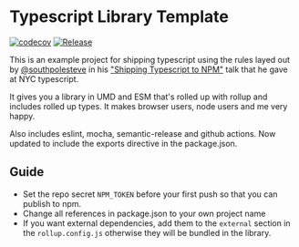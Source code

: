 # Typescript Library Template
[![codecov](https://codecov.io/gh/reconbot/typescript-library-template/branch/master/graph/badge.svg)](https://codecov.io/gh/reconbot/typescript-library-template)
[![Release](https://github.com/reconbot/typescript-library-template/actions/workflows/test.yml/badge.svg)](https://github.com/reconbot/typescript-library-template/actions/workflows/test.yml)

This is an example project for shipping typescript using the rules layed out by [@southpolesteve](https://twitter.com/southpolesteve) in his ["Shipping Typescript to NPM"](https://speakerdeck.com/southpolesteve/shipping-typescript-to-npm?slide=10) talk that he gave at NYC typescript.

It gives you a library in UMD and ESM that's rolled up with rollup and includes rolled up types. It makes browser users, node users and me very happy.

Also includes eslint, mocha, semantic-release and github actions.  Now updated to include the exports directive in the package.json.


## Guide

- Set the repo secret `NPM_TOKEN` before your first push so that you can publish to npm.
- Change all references in package.json to your own project name
- If you want external dependencies, add them to the `external` section in the `rollup.config.js` otherwise they will be bundled in the library.
